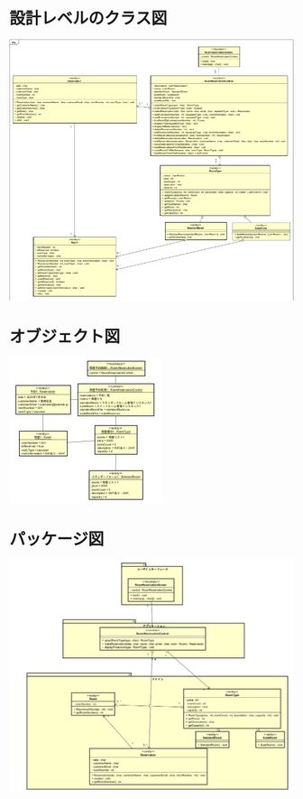 # 設計レベルのクラス図
![クラス図](https://github.com/YuIto1/Software5/blob/main/HRS/Classes/%E3%82%AF%E3%83%A9%E3%82%B9%E5%9B%B3%E6%9C%80%E6%96%B0.png)

# オブジェクト図
![オブジェクト図](https://github.com/YuIto1/Software5/blob/main/HRS/Classes/%E3%82%AA%E3%83%96%E3%82%B8%E3%82%A7%E3%82%AF%E3%83%88%E5%9B%B3(%E8%A8%AD%E8%A8%88%E3%83%AC%E3%83%99%E3%83%AB).jpg)

# パッケージ図
![パッケージ図](https://github.com/YuIto1/Software5/blob/main/HRS/Package/%E3%83%91%E3%83%83%E3%82%B1%E3%83%BC%E3%82%B8%E5%9B%B3.png)

